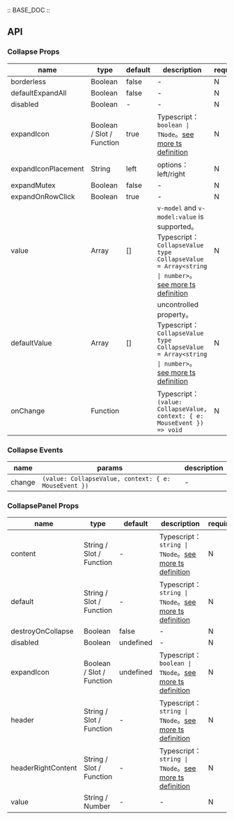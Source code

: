 :: BASE_DOC ::

## API

### Collapse Props

name | type | default | description | required
-- | -- | -- | -- | --
borderless | Boolean | false | \- | N
defaultExpandAll | Boolean | false | \- | N
disabled | Boolean | - | \- | N
expandIcon | Boolean / Slot / Function | true | Typescript：`boolean \| TNode`。[see more ts definition](https://github.com/Tencent/tdesign-vue-next/blob/develop/src/common.ts) | N
expandIconPlacement | String | left | options：left/right | N
expandMutex | Boolean | false | \- | N
expandOnRowClick | Boolean | true | \- | N
value | Array | [] | `v-model` and `v-model:value` is supported。Typescript：`CollapseValue` `type CollapseValue = Array<string \| number>`。[see more ts definition](https://github.com/Tencent/tdesign-vue-next/tree/develop/src/collapse/type.ts) | N
defaultValue | Array | [] | uncontrolled property。Typescript：`CollapseValue` `type CollapseValue = Array<string \| number>`。[see more ts definition](https://github.com/Tencent/tdesign-vue-next/tree/develop/src/collapse/type.ts) | N
onChange | Function |  | Typescript：`(value: CollapseValue, context: { e: MouseEvent }) => void`<br/> | N

### Collapse Events

name | params | description
-- | -- | --
change | `(value: CollapseValue, context: { e: MouseEvent })` | \-

### CollapsePanel Props

name | type | default | description | required
-- | -- | -- | -- | --
content | String / Slot / Function | - | Typescript：`string \| TNode`。[see more ts definition](https://github.com/Tencent/tdesign-vue-next/blob/develop/src/common.ts) | N
default | String / Slot / Function | - | Typescript：`string \| TNode`。[see more ts definition](https://github.com/Tencent/tdesign-vue-next/blob/develop/src/common.ts) | N
destroyOnCollapse | Boolean | false | \- | N
disabled | Boolean | undefined | \- | N
expandIcon | Boolean / Slot / Function | undefined | Typescript：`boolean \| TNode`。[see more ts definition](https://github.com/Tencent/tdesign-vue-next/blob/develop/src/common.ts) | N
header | String / Slot / Function | - | Typescript：`string \| TNode`。[see more ts definition](https://github.com/Tencent/tdesign-vue-next/blob/develop/src/common.ts) | N
headerRightContent | String / Slot / Function | - | Typescript：`string \| TNode`。[see more ts definition](https://github.com/Tencent/tdesign-vue-next/blob/develop/src/common.ts) | N
value | String / Number | - | \- | N
